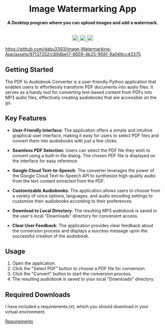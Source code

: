 <div align="center">
  <br>
  <h1>Image Watermarking App</h1>
  <strong>A Desktop program where you can upload images and add a watermark.</strong>
</div>
<br>
<p align="center">
  <a target="_blank" href="www.linkedin.com/in/davis-burrill-512071256">
    <img height="20" src="https://img.shields.io/badge/LinkedIn-0077B5?style=for-the-badge&logo=linkedin&logoColor=white" />
  </a>
  <a target="_blank" href="#">
    <img height="20" src="https://forthebadge.com/images/badges/made-with-python.svg" />
  </a>
  <a target="_blank" href="mailto:davisburrill@icloud.com">
    <img height="20" src="https://img.shields.io/badge/Email-0077B5?style=for-the-badge&logo=minutemailer&logoColor=white&color=green" />
  </a>
</p>

https://github.com/dabu3393/Image-Watermarking-App/assets/97137252/c894be17-8659-4b25-9581-9a046cc43375




## Getting Started

The PDF to Audiobook Converter is a user-friendly Python application that enables users to effortlessly transform PDF documents into audio files. It serves as a handy tool for converting text-based content from PDFs into MP3 audio files, effectively creating audiobooks that are accessible on the go.

## Key Features

- **User-Friendly Interface**: The application offers a simple and intuitive graphical user interface, making it easy for users to select PDF files and convert them into audiobooks with just a few clicks.

- **Seamless PDF Selection**: Users can select the PDF file they wish to convert using a built-in file dialog. The chosen PDF file is displayed on the interface for easy reference.

- **Google Cloud Text-to-Speech**: The converter leverages the power of the Google Cloud Text-to-Speech API to synthesize high-quality audio from the text content extracted from the PDF.

- **Customizable Audiobooks**: The application allows users to choose from a variety of voice options, languages, and audio encoding settings to customize their audiobooks according to their preferences.

- **Download to Local Directory**: The resulting MP3 audiobook is saved in the user's local "Downloads" directory for convenient access.

- **Clear User Feedback**: The application provides clear feedback about the conversion process and displays a success message upon the successful creation of the audiobook.

## Usage

1. Open the application.
2. Click the "Select PDF" button to choose a PDF file for conversion.
3. Click the "Convert" button to start the conversion process.
4. The resulting audiobook is saved to your local "Downloads" directory.

## Required Downloads
I have included a requirements.txt, which you should download in your virtual environment.

[Requirements](https://github.com/dabu3393/Convert-PDF-to-Audiobook/blob/main/requirements.txt)
